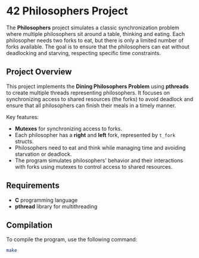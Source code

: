 # 42 Philosophers Project

The **Philosophers** project simulates a classic synchronization problem where multiple philosophers sit around a table, thinking and eating. Each philosopher needs two forks to eat, but there is only a limited number of forks available. The goal is to ensure that the philosophers can eat without deadlocking and starving, respecting specific time constraints.

## Project Overview

This project implements the **Dining Philosophers Problem** using **pthreads** to create multiple threads representing philosophers. It focuses on synchronizing access to shared resources (the forks) to avoid deadlock and ensure that all philosophers can finish their meals in a timely manner.

Key features:
- **Mutexes** for synchronizing access to forks.
- Each philosopher has a **right** and **left** fork, represented by `t_fork` structs.
- Philosophers need to eat and think while managing time and avoiding starvation or deadlock.
- The program simulates philosophers' behavior and their interactions with forks using mutexes to control access to shared resources.

## Requirements

- **C** programming language
- **pthread** library for multithreading

## Compilation

To compile the program, use the following command:

```bash
make
